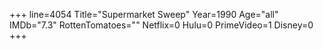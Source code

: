 +++
line=4054
Title="Supermarket Sweep"
Year=1990
Age="all"
IMDb="7.3"
RottenTomatoes=""
Netflix=0
Hulu=0
PrimeVideo=1
Disney=0
+++

